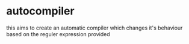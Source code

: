 # autocompiler
this aims to create an automatic compiler which changes it's behaviour based on the reguler expression provided

